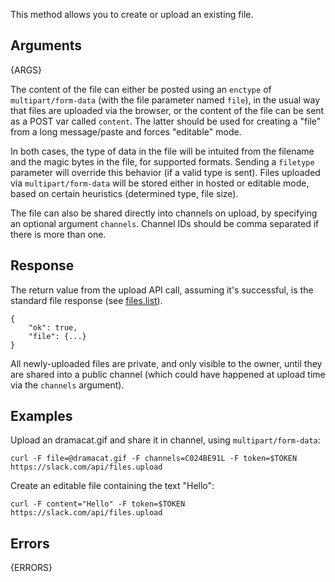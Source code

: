 
This method allows you to create or upload an existing file.


## Arguments

{ARGS}


The content of the file can either be posted using an `enctype` of `multipart/form-data` (with the file parameter named `file`), 
in the usual way that files are uploaded via the browser, or the content of the file can be sent as a POST var called `content`.
The latter should be used for creating a "file" from a long message/paste and forces "editable" mode.

In both cases, the type of data in the file will be intuited from the filename and the magic bytes in the file, for supported 
formats. Sending a `filetype` parameter will override this behavior (if a valid type is sent). Files uploaded via 
`multipart/form-data` will be stored either in hosted or editable mode, based on certain heuristics (determined
type, file size).

The file can also be shared directly into channels on upload, by specifying an optional argument `channels`. Channel IDs should
be comma separated if there is more than one.


## Response

The return value from the upload API call, assuming it's successful, is the standard file response (see [files.list](/methods/files.list)).

	{
	    "ok": true,
	    "file": {...}
	}

All newly-uploaded files are private, and only visible to the owner, until they are shared into a public channel (which could 
have happened at upload time via the `channels` argument).


## Examples

Upload an dramacat.gif and share it in channel, using `multipart/form-data`:

	curl -F file=@dramacat.gif -F channels=C024BE91L -F token=$TOKEN https://slack.com/api/files.upload

Create an editable file containing the text "Hello":

	curl -F content="Hello" -F token=$TOKEN https://slack.com/api/files.upload


## Errors

{ERRORS}
